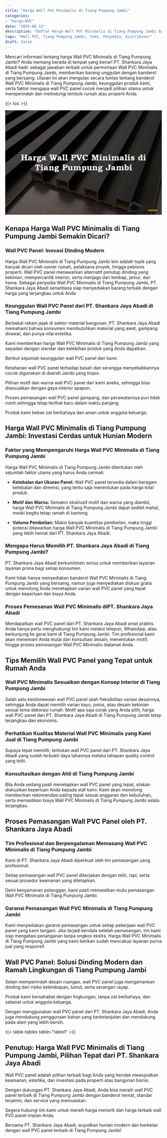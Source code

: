 ```yaml
---
title: "Harga Wall PVC Minimalis di Tiang Pumpung Jambi"
categories: 
- "Harga-WVC"
date: "2025-06-12"
description: "Daftar Harga Wall PVC Minimalis di Tiang Pumpung Jambi bagi tempat tinggal, office, serta gerai. Panel unggulan, variasi motif, variasi warna elegan, beserta layanan instalasi ditangani oleh tenaga ahli berpengalaman dan kepastian resmi!|Servis penyediaan Wall PVC Minimalis di Tiang Pumpung Jambi untuk keperluan rumah, perkantoran, maupun gerai, beserta panel berkualitas dan penempatan oleh tim berpengalaman serta jaminan resmi.|Solusi Wall PVC Minimalis di Tiang Pumpung Jambi yang terbukti bagi rumah, kantor, serta gerai, dengan produk berkualitas dan pemasangan oleh tenaga ahli profesional serta garansi resmi.|Distribusi Wall PVC Minimalis di Tiang Pumpung Jambi untuk hunian, office, dan gerai, beserta panel unggulan dan penempatan oleh tenaga ahli profesional, lengkap dengan jaminan resmi.}"
tags: "Wall PVC, Tiang Pumpung Jambi, toko, Penyedia, distributor"
draft: false
---
```


Mencari informasi tentang harga Wall PVC Minimalis di Tiang Pumpung Jambi? Anda memang berada di tempat yang benar! PT. Shankara Jaya Abadi hadir sebagai jawaban terbaik untuk permintaan Wall PVC Minimalis di Tiang Pumpung Jambi, memberikan barang unggulan dengan banderol yang bersaing. Ulasan ini akan mengulas secara tuntas tentang banderol Wall PVC Minimalis di Tiang Pumpung Jambi, keunggulan produk kami, serta faktor mengapa wall PVC panel cocok menjadi pilihan utama untuk memperindah dan melindungi tembok rumah atau properti Anda.

{{< toc >}}

![Harga Wall PVC Minimalis di Tiang Pumpung Jambi](/images/Harga-WVC/Harga-Wall-PVC-Minimalis-di-Tiang-Pumpung-Jambi.png)


## Kenapa Harga Wall PVC Minimalis di Tiang Pumpung Jambi Semakin Dicari?

### Wall PVC Panel: Inovasi Dinding Modern

Harga Wall PVC Minimalis di Tiang Pumpung Jambi kini adalah topik yang banyak dicari oleh owner rumah, pelaksana proyek, hingga pebisnis properti. Wall PVC panel menawarkan alternatif penutup dinding yang kekinian, mempercantik interior, serta menjaga dari lembap, jamur, dan hama. Sebagai penyedia Wall PVC Minimalis di Tiang Pumpung Jambi, PT. Shankara Jaya Abadi senantiasa siap menyediakan barang terbaik dengan harga yang terjangkau untuk Anda

### Keunggulan Wall PVC Panel dari PT. Shankara Jaya Abadi di Tiang Pumpung Jambi

Berbekal rekam jejak di sektor material bangunan, PT. Shankara Jaya Abadi memahami bahwa konsumen membutuhkan material yang awet, gampang dirawat, dan punya nilai estetika.

Kami memberikan harga Wall PVC Minimalis di Tiang Pumpung Jambi yang sepadan dengan standar dan kelebihan produk yang Anda dapatkan.

Berikut sejumlah keunggulan wall PVC panel dari kami:

Ketahanan wall PVC panel terhadap basah dan serangga menyebabkannya cocok digunakan di daerah Jambi yang tropis.

Pilihan motif dan warna wall PVC panel dari kami aneka, sehingga bisa disesuaikan dengan gaya interior apapun.

Proses pemasangan wall PVC panel gampang, dan perawatannya pun tidak rumit sehingga tetap terlihat baru dalam waktu panjang.

Produk kami bebas zat berbahaya dan aman untuk anggota keluarga.

## Harga Wall PVC Minimalis di Tiang Pumpung Jambi: Investasi Cerdas untuk Hunian Modern

### Faktor yang Mempengaruhi Harga Wall PVC Minimalis di Tiang Pumpung Jambi

Harga Wall PVC Minimalis di Tiang Pumpung Jambi ditentukan oleh sejumlah faktor utama yang harus Anda cermati.

- **Ketebalan dan Ukuran Panel:** Wall PVC panel tersedia dalam beragam ketebalan dan dimensi, yang tentu saja menentukan pada harga total produk.

- **Motif dan Warna:** Semakin eksklusif motif dan warna yang diambil, harga Wall PVC Minimalis di Tiang Pumpung Jambi dapat sedikit mahal, meski begitu tetap ramah di kantong.

- **Volume Pembelian:** Makin banyak kuantitas pembelian, maka tinggi potensi ditawarkan harga Wall PVC Minimalis di Tiang Pumpung Jambi yang lebih hemat dari PT. Shankara Jaya Abadi.

### Mengapa Harus Memilih PT. Shankara Jaya Abadi di Tiang Pumpung Jambi?

PT. Shankara Jaya Abadi berkomitmen serius untuk memberikan layanan layanan prima bagi setiap konsumen.

Kami tidak hanya menyediakan banderol Wall PVC Minimalis di Tiang Pumpung Jambi yang bersaing, namun juga menyediakan diskusi gratis untuk menolong Anda menetapkan varian wall PVC panel yang tepat dengan keperluan dan biaya Anda.

### Proses Pemesanan Wall PVC Minimalis diPT. Shankara Jaya Abadi

Mendapatkan wall PVC panel dari PT. Shankara Jaya Abadi amat praktis. Anda hanya perlu menghubungi tim kami melalui telepon, WhatsApp, atau berkunjung ke gerai kami di Tiang Pumpung Jambi. Tim profesional kami akan menemani Anda mulai dari konsultasi desain, menentukan motif, hingga proses pemasangan Wall PVC Minimalis dialamat Anda.

## Tips Memilih Wall PVC Panel yang Tepat untuk Rumah Anda

### Wall PVC Minimalis Sesuaikan dengan Konsep Interior di Tiang Pumpung Jambi

Salah satu keistimewaan wall PVC panel ialah fleksibilitas variasi desainnya, sehingga Anda dapat memilih varian kayu, polos, atau desain kekinian sesuai tema dekorasi rumah. Motif apa saja corak yang Anda pilih, harga wall PVC panel dari PT. Shankara Jaya Abadi di Tiang Pumpung Jambi tetap terjangkau dan ekonomis.

### Perhatikan Kualitas Material Wall PVC Minimalis yang Kami Jual di Tiang Pumpung Jambi

Supaya tepat memilih, tentukan wall PVC panel dari PT. Shankara Jaya Abadi yang sudah terbukti daya tahannya melalui tahapan quality control yang teliti.

### Konsultasikan dengan Ahli di Tiang Pumpung Jambi

Bila Anda sedang pasti menetapkan wall PVC panel yang tepat, silakan diskusikan keperluan Anda kepada staf kami. Kami akan menolong memberikan rekomendasi paling tepat sesuai anggaran dan kebutuhan, serta memastikan biaya Wall PVC Minimalis di Tiang Pumpung Jambi selalu terjangkau.

## Proses Pemasangan Wall PVC Panel oleh PT. Shankara Jaya Abadi

### Tim Profesional dan Berpengalaman Memasang Wall PVC Minimalis di Tiang Pumpung Jambi

Kami di PT. Shankara Jaya Abadi diperkuat oleh tim pemasangan yang profesional.

Setiap pemasangan wall PVC panel dikerjakan dengan teliti, rapi, serta sesuai prosedur keamanan yang ditetapkan.

Demi kenyamanan pelanggan, kami pasti memastikan mutu pemasangan Wall PVC Minimalis di Tiang Pumpung Jambi.

### Garansi Pemasangan Wall PVC Minimalis di Tiang Pumpung Jambi

Kami menyediakan garansi pemasangan untuk setiap pekerjaan wall PVC panel yang kami tangani. Jika terjadi kendala setelah pemasangan, tim kami siap mengatasi penanganan tanpa ongkos ekstra. Harga Wall PVC Minimalis di Tiang Pumpung Jambi yang kami berikan sudah mencakup layanan purna jual yang responsif.

## Wall PVC Panel: Solusi Dinding Modern dan Ramah Lingkungan di Tiang Pumpung Jambi

Selain memperindah desain ruangan, wall PVC panel juga mengamankan dinding dari risiko kelembapan, lumut, serta serangan rayap.

Produk kami bersahabat dengan lingkungan, tanpa zat berbahaya, dan selamat untuk anggota keluarga.

Dengan menggunakan wall PVC panel dari PT. Shankara Jaya Abadi, Anda juga mendukung penggunaan bahan yang berkelanjutan dan mendukung pada alam yang lebih bersih.

{{< table-tables table="table1" >}}

## Penutup: Harga Wall PVC Minimalis di Tiang Pumpung Jambi, Pilihan Tepat dari PT. Shankara Jaya Abadi

Wall PVC panel adalah pilihan terbaik bagi Anda yang hendak mewujudkan keamanan, estetika, dan investasi pada properti atau bangunan bisnis.

Dengan dukungan PT. Shankara Jaya Abadi, Anda bisa meraih wall PVC panel terbaik di Tiang Pumpung Jambi dengan banderol hemat, standar terjamin, dan service yang memuaskan.

Segera hubungi tim kami untuk meraih harga menarik dan harga terbaik wall PVC panel impian Anda.

Bersama PT. Shankara Jaya Abadi, wujudkan hunian modern dan berkelas dengan wall PVC panel terbaik di Tiang Pumpung Jambi!